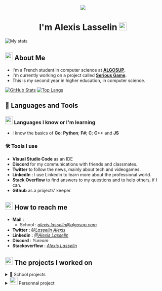 <p align="center">
  <img src="https://media.giphy.com/media/xTiIzJSKB4l7xTouE8/giphy.gif">
</p>

<h1 align="center">I'm Alexis Lasselin <img src="https://cdn.discordapp.com/emojis/638827717130977282.gif?size=160&quality=lossless" width=25></h1>

![My stats](https://komarev.com/ghpvc/?username=AlexisLasselin&color=brightgreen&style=plastic)

## <img src="https://cdn.discordapp.com/emojis/1045822481803526184.webp?size=96&quality=lossless" width=25> About Me

- I'm a French student in computer science at [**ALGOSUP**](https://algosup.com/).
- I'm currently working on a project called [**Serious Game**](https://github.com/algosup/2024-2025-project-2-serious-game-team-5).
- This is my second year in higher education, in computer science.

[![GitHub Stats](https://github-readme-stats.vercel.app/api?username=AlexisLasselin&show_icons=true&theme=aura)](https://github.com/AlexisLasselin)
[![Top Langs](https://github-readme-stats.vercel.app/api/top-langs/?username=AlexisLasselin&hide=shaderlab,html,hlsl,css,js&count_private=true&theme=tokyonight)](https://github.com/anuraghazra/github-readme-stats)

## 🚀 Languages and Tools

### <img src="https://cdn.discordapp.com/emojis/854490183071039488.gif?size=160&quality=lossless" width=25> Languages I know or I'm learning

- I know the basics of **Go**; **Python**; **F#**; **C**; **C++** and **JS**

### 🛠️ Tools I use

- **Visual Studio Code** as an IDE
- **Discord** for my communications with friends and classmates.
- **Twitter** to follow the news, mainly about tech and videogames.
- **LinkedIn** : I use Linkedin to learn more about the professional world.
- **Stack Overflow** to find answers to my questions and to help others, if I can.
- **Github** as a projects' keeper.

## <img src="https://cdn.discordapp.com/emojis/621813805956988972.gif?size=160&quality=lossless" width = 25> How to reach me

- **Mail** :
  - School : *alexis.lasselin@algosup.com*
- **Twitter** : _[@Lasselin Alexis](https://twitter.com/LasselinAlexis1)_
- **Linkedin** : _[@Alexis Lasselin](https://www.linkedin.com/in/alexis-lasselin-318649251/)_
- **Discord** : _Yuream_
- **Stackoverflow** : _[Alexis Lasselin](https://stackoverflow.com/users/20451172/alexis-lasselin)_

## <img src="https://cdn.discordapp.com/emojis/933189860494299176.gif?size=96&quality=lossless" width=25> The projects I worked on

<details>
<summary>🏫 School projects</summary>

[Year 2022 ➜ 2023](#Year-2022-➜-2023)

1. [APPSolu](#1-APPSolu)
2. [AppNewsNetwork](#2-AppNewsNetwork)
3. [FABGen bindings](#3-FABGen-bindings)
4. [Game design](#4-Game-design)
5. [Algorithmics](#5-Algorithmics)

[Year 2023 ➜ 2024](#Year-2023-➜-2024)

1. [Rubik's art](#1-Rubiks-art)
2. [x86 retrogaming](#2-x86-retrogaming)
3. [virtual-processor](#3-virtual-processor)
4. [SportShield](#4-sportshield)
5. [Adopte un candidat](#5-flutter)

[Year 2024 ➜ 2025](#Year-2024-➜-2025)

1. [FPGA](#1-FPGA)
2. [Serious Game](#2-Serious-Game)

|             **Period**              |                     **Name**                      |                                                                       **Description**                                                                        |                                           **Link**                                           |     **Role**      |
| :---------------------------------: | :-----------------------------------------------: | :----------------------------------------------------------------------------------------------------------------------------------------------------------: | :------------------------------------------------------------------------------------------: | :---------------: |
|                                     |                                                   |                                                     <a id="Year-2022-➜-2023"></a>**_Year 2022 ➜ 2023_**                                                      |                                                                                              |                   |
| 27 September 2022 ➜ 28 October 2022 |           <a id="1-APPSolu"></a>APPSolu           |                                             SIGNALL contact us to create a prototype of smart signage for signs                                              |   [Our repo](https://github.com/algosup/2022-2023-project-1-smart-signage-Project-4-group)   |        QA         |
| 7 November 2022 ➜ 18 December 2022  |    <a id="2-AppNewsNetwork"></a>AppNewsNetwork    | Jacobi asked us for a way to improve communication in their factory, so we decided to modify a TV to be able to display the information shared on a website. |  [Our repo](https://github.com/algosup/2022-2023-project-2-factory-display-Project-4-group)  | Software Engineer |
|  3 January 2023 ➜ 17 Febuary 2023   |   <a id="3-FABGen-bindings"></a>FABGen bindings   |                             HARFANG 3D is a French 3D engine company that asked us to design bindings in F# for their 3D engine.                             | [Our repo](https://github.com/algosup/2022-2023-project-3-harfang3d-binding-Project-4-group) |  Project Manager  |
|  27 February 2023 ➜ 14 March 2023   |       <a id="4-Game-design"></a>Game design       |                                                      We must create a video game with Unreal Engine 4.                                                       |        [Our repo](https://github.com/algosup/2022-2023-project-4-game-design-Team-4)         |     Tech lead     |
|      2 May 2023 ➜ 23 June 2023      |      <a id="5-Algorithmics"></a>Algorithmics      |                         We're working for Krug Champagne and we have to create a software helping them with the champagne's Blending                         |        [Our repo](https://github.com/algosup/2022-2023-project-5-algorithmics-Team-4)        |  Program Manager  |
|                                     |                                                   |                                                     <a id="Year-2023-➜-2024"></a>**_Year 2023 ➜ 2024_**                                                      |                                                                                              |                   |
| 25 September 2023 ➜ 27 October 2023 |       <a id="1-Rubiks-art"></a> Rubik's art       |                                                We must build a Rubik's mural for the entrance of the school.                                                 |     [Our repo](https://github.com/alexislasselin/2023-2024-project-1-rubiks-art-Team-3)      |                   |
| 6 November 2023 ➜ 22 december 2023  |   <a id="2-x86-retrogaming"></a>x86 retrogaming   |                                                        The goal is to recreate PacMan in x86 assembly                                                        | [Our repo](https://github.com/algosup/2023-2024-project-2-x86-retrogaming-team-1/tree/main)  |  Project Manager  |
|  8 January 2024 ➜ 23 February 2024  | <a id="3-virtual-processor"></a>Virtual Processor |                                                           Recreate a computer inside of a computer                                                           |     [Our repo](https://github.com/algosup/2023-2024-project-3-virtual-processor-team-1)      | Software Engineer |
|    11 March 2024 ➜ 19 April 2024    |       <a id="4-sportshield"></a>SportShield       |                            CORIS Innovation asked us to improve their current product, an anti-theft system for sports equipment.                            |            [Our repo](github.com/algosup/2023-2024-project-4-sportshield-team-4)             |     Tech Lead     |
|     13 May 2024 ➜ 21 June 2024      |     <a id="5-flutter"></a>Adopte un candidat      |                                           We must create a Tinder-like app for matching job seekers and employers                                            |          [Our repo](https://github.com/algosup/2023-2024-project-5-flutter-team-3)           | Technical Writer  |
|                                     |                                                   |                                                     <a id="Year-2024-➜-2025"></a>**_Year 2024 ➜ 2025_**                                                      |                                                                                              |                   |
| 23 September 2024 ➜ 25 October 2024 |              <a id="1-FPGA"></a>FPGA              |                                          This time, we had to recreate the arcade game "Frogger" in FPGA - Verilog                                           |            [Our repo](https://github.com/algosup/2024-2025-project-1-fpga-team-5)            |  Project Manager  |
|  4 October 2024 ➜ 20 December 2024  |      <a id="2-Serious-Game"></a>Serious Game      |                                                Create a serious game in Godot about ecology / climate changes                                                |        [Our repo](https://github.com/algosup/2024-2025-project-2-serious-game-team-5)        | Software Engineer |

</details>

<details>
<summary> <img src="https://cdn.discordapp.com/emojis/979915870576967710.gif?size=160&quality=lossless" width=25> Personnal project</summary>

![my projects](https://media.giphy.com/media/6uGhT1O4sxpi8/giphy.gif)

</details>
